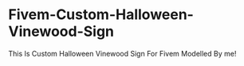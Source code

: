 # Fivem-Custom-Halloween-Vinewood-Sign
This Is Custom Halloween Vinewood Sign For Fivem Modelled By me! 
